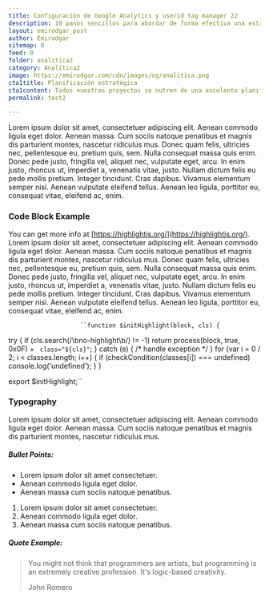 ```yaml
---
title: Configuración de Google Analytics y userid tag manager 22
description: 10 pasos sencillos para abordar de forma efectiva una estrategia de analítica web.
layout: emirodgar_post
author: Emirodgar
sitemap: 0
feed: 0
folder: analitica2
category: Analítica2
image: https://emirodgar.com/cdn/images/og/analitica.png
cta1title: Planificación estratégica
cta1content: Todos nuestros proyectos se nutren de una excelente planificación
permalink: test2

---
```



Lorem ipsum dolor sit amet, consectetuer adipiscing elit. Aenean commodo ligula eget dolor. Aenean massa. Cum sociis natoque penatibus et magnis dis parturient montes, nascetur ridiculus mus. Donec quam felis, ultricies nec, pellentesque eu, pretium quis, sem. Nulla consequat massa quis enim. Donec pede justo, fringilla vel, aliquet nec, vulputate eget, arcu. In enim justo, rhoncus ut, imperdiet a, venenatis vitae, justo. Nullam dictum felis eu pede mollis pretium. Integer tincidunt. Cras dapibus. Vivamus elementum semper nisi. Aenean vulputate eleifend tellus. Aenean leo ligula, porttitor eu, consequat vitae, eleifend ac, enim.
### Code Block Example

You can get more info at  [https://highlightjs.org/](https://highlightjs.org/). Lorem ipsum dolor sit amet, consectetuer adipiscing elit. Aenean commodo ligula eget dolor. Aenean massa. Cum sociis natoque penatibus et magnis dis parturient montes, nascetur ridiculus mus. Donec quam felis, ultricies nec, pellentesque eu, pretium quis, sem. Nulla consequat massa quis enim. Donec pede justo, fringilla vel, aliquet nec, vulputate eget, arcu. In enim justo, rhoncus ut, imperdiet a, venenatis vitae, justo. Nullam dictum felis eu pede mollis pretium. Integer tincidunt. Cras dapibus. Vivamus elementum semper nisi. Aenean vulputate eleifend tellus. Aenean leo ligula, porttitor eu, consequat vitae, eleifend ac, enim.

					    ``function $initHighlight(block, cls) {
  try {
    if (cls.search(/\bno\-highlight\b/) != -1)
      return process(block, true, 0x0F) +
             ` class="${cls}"`;
  } catch (e) {
    /* handle exception */
  }
  for (var i = 0 / 2; i < classes.length; i++) {
    if (checkCondition(classes[i]) === undefined)
      console.log('undefined');
  }
}

export  $initHighlight;`` 
				    

### Typography

Lorem ipsum dolor sit amet, consectetuer adipiscing elit. Aenean commodo ligula eget dolor. Aenean massa. Cum sociis natoque penatibus et magnis dis parturient montes, nascetur ridiculus mus.

##### Bullet Points:

-   Lorem ipsum dolor sit amet consectetuer.
-   Aenean commodo ligula eget dolor.
-   Aenean massa cum sociis natoque penatibus.

1.  Lorem ipsum dolor sit amet consectetuer.
2.  Aenean commodo ligula eget dolor.
3.  Aenean massa cum sociis natoque penatibus.

##### Quote Example:

> You might not think that programmers are artists, but programming is an extremely creative profession. It's logic-based creativity.
> 
> John Romero
<!--stackedit_data:
eyJoaXN0b3J5IjpbODQ1MDIyNTM5LDE0NTE5NTk3MDcsMTM4OD
g0ODkyMywyMDgyNjQ0NTIyLC05NDU3ODQ3MTMsNTUwOTI0NzI3
LC0xNjEyMDQyMTA4LC0xOTE0MzYwMzQxLC0yMTE4MjQwNzY1LD
U4Mzk0OTM2NywxMjA0NTE2NTA4LC0xNTY2OTMxMzY0LC01NTc4
NjU4NDYsNTgxMTM2MjM1XX0=
-->